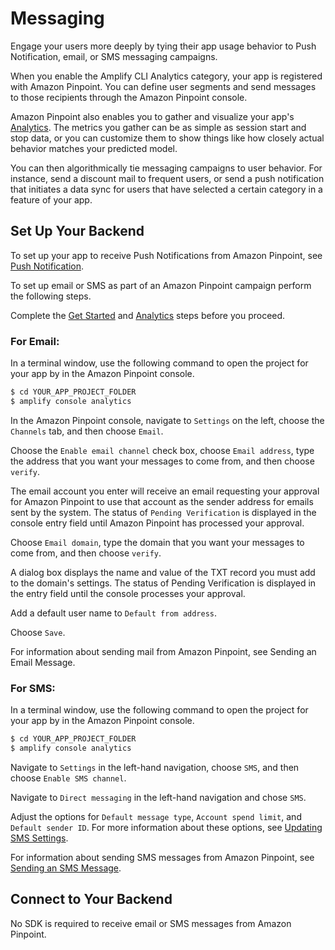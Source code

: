 ---
---
# Messaging

Engage your users more deeply by tying their app usage behavior to Push Notification, email, or SMS messaging campaigns.

When you enable the Amplify CLI Analytics category, your app is registered with Amazon Pinpoint. You can define user segments and send messages to those recipients through the Amazon Pinpoint console.

Amazon Pinpoint also enables you to gather and visualize your app's [Analytics](./analytics). The metrics you gather can be as simple as session start and stop data, or you can customize them to show things like how closely actual behavior matches your predicted model.

You can then algorithmically tie messaging campaigns to user behavior. For instance, send a discount mail to frequent users, or send a push notification that initiates a data sync for users that have selected a certain category in a feature of your app.

## Set Up Your Backend

To set up your app to receive Push Notifications from Amazon Pinpoint, see [Push Notification](./push-notifications).

To set up email or SMS as part of an Amazon Pinpoint campaign perform the following steps.

Complete the [Get Started](./start) and [Analytics](./analytics) steps before you proceed.

### For Email:

In a terminal window, use the following command to open the project for your app by in the Amazon Pinpoint console.

```bash
$ cd YOUR_APP_PROJECT_FOLDER
$ amplify console analytics
```

In the Amazon Pinpoint console, navigate to `Settings` on the left, choose the `Channels` tab, and then choose `Email`.

Choose the `Enable email channel` check box, choose `Email address`, type the address that you want your messages to come from, and then choose `verify`.

The email account you enter will receive an email requesting your approval for Amazon Pinpoint to use that account as the sender address for emails sent by the system. The status of `Pending Verification` is displayed in the console entry field until Amazon Pinpoint has processed your approval.

Choose `Email domain`, type the domain that you want your messages to come from, and then choose `verify`.

A dialog box displays the name and value of the TXT record you must add to the domain's settings. The status of Pending Verification is displayed in the entry field until the console processes your approval.

Add a default user name to `Default from address`.

Choose `Save`.

For information about sending mail from Amazon Pinpoint, see Sending an Email Message.

### For SMS:

In a terminal window, use the following command to open the project for your app by in the Amazon Pinpoint console.

```bash
$ cd YOUR_APP_PROJECT_FOLDER
$ amplify console analytics
```

Navigate to `Settings` in the left-hand navigation, choose `SMS`, and then choose `Enable SMS channel`.

Navigate to `Direct messaging` in the left-hand navigation and chose `SMS`.

Adjust the options for `Default message type`, `Account spend limit`, and `Default sender ID`. For more information about these options, see [Updating SMS Settings](https://docs.aws.amazon.com/pinpoint/latest/userguide/channels-sms-manage.html).

For information about sending SMS messages from Amazon Pinpoint, see [Sending an SMS Message](https://docs.aws.amazon.com/pinpoint/latest/userguide/messages.html#messages-sms).

## Connect to Your Backend

No SDK is required to receive email or SMS messages from Amazon Pinpoint.
